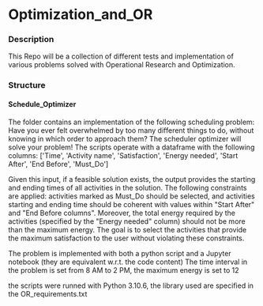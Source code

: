 # Optimization_and_OR

### Description
This Repo will be a collection of different tests and implementation of various problems solved with Operational Research and Optimization.

### Structure

#### Schedule_Optimizer
The folder contains an implementation of the following scheduling problem:
Have you ever felt overwhelmed by too many different things to do, without knowing in which order to approach them?
The scheduler optimizer will solve your problem!
The scripts operate with a dataframe with the following columns: 
  ['Time', 'Activity name', 'Satisfaction', 'Energy needed', 'Start After', 'End Before', 'Must_Do']
  
Given this input, if a feasible solution exists, the output provides the starting and ending times of all activities in the solution.
The following constraints are applied: activities marked as Must_Do should be selected, and activities starting and ending time should be coherent with values within "Start After" and "End Before columns".
Moreover, the total energy required by the activities (specified by the "Energy needed" column) should not be more than the maximum energy.
The goal is to select the activities that provide the maximum satisfaction to the user without violating these constraints.

The problem is implemented with both a python script and a Jupyter notebook (they are equivalent w.r.t. the code content)
The time interval in the problem is set from 8 AM to 2 PM, the maximum energy is set to 12

the scripts were runned with Python 3.10.6, the library used are specified in the OR_requirements.txt
